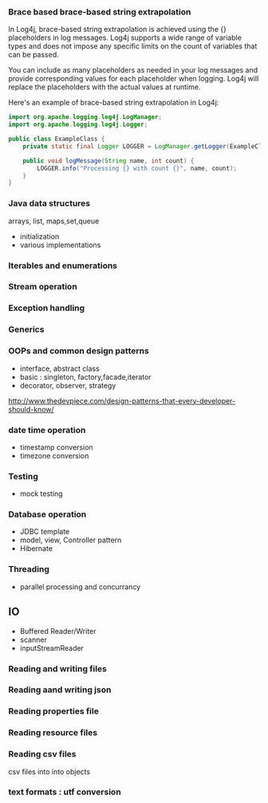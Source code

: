 
### Brace based brace-based string extrapolation
In Log4j, brace-based string extrapolation is achieved using the {} placeholders in log messages. Log4j supports a wide range of variable types and does not impose any specific limits on the count of variables that can be passed.

You can include as many placeholders as needed in your log messages and provide corresponding values for each placeholder when logging. Log4j will replace the placeholders with the actual values at runtime.

Here's an example of brace-based string extrapolation in Log4j:

```java
import org.apache.logging.log4j.LogManager;
import org.apache.logging.log4j.Logger;

public class ExampleClass {
    private static final Logger LOGGER = LogManager.getLogger(ExampleClass.class);

    public void logMessage(String name, int count) {
        LOGGER.info("Processing {} with count {}", name, count);
    }
}

```

### Java data structures
arrays, list, maps,set,queue
- initialization
- various implementations

### Iterables and enumerations

### Stream operation

### Exception handling

### Generics


### OOPs and common design patterns 
- interface, abstract class
- basic : singleton, factory,facade,iterator
- decorator, observer, strategy

http://www.thedevpiece.com/design-patterns-that-every-developer-should-know/

### date time operation
- timestamp conversion
- timezone conversion

### Testing
- mock testing

### Database operation
- JDBC template
- model, view, Controller pattern
- Hibernate

### Threading
- parallel processing and concurrancy

## IO

- Buffered Reader/Writer
- scanner
- inputStreamReader

### Reading and writing files

### Reading aand writing json

### Reading properties file

### Reading resource files

### Reading csv files
csv files into into objects

### text formats : utf conversion
